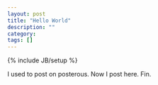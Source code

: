 ```yaml
---
layout: post
title: "Hello World"
description: ""
category:
tags: []
---
```

{% include JB/setup %}

I used to post on posterous.  Now I post here.
Fin.

